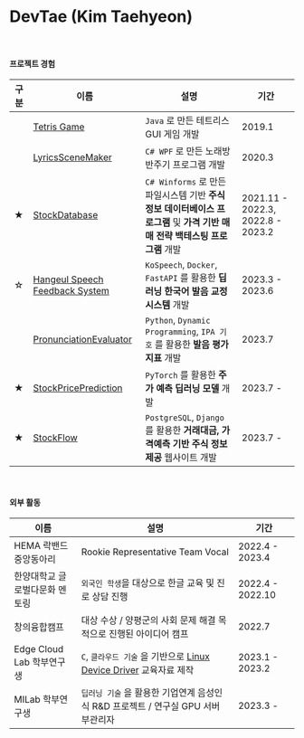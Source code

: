 DevTae (Kim Taehyeon)
=====

<br/>

#### 프로젝트 경험

| 구분 | 이름 | 설명 | 기간 |
|-------|-------|-------------|-------
| | [Tetris Game](https://github.com/DevTae/TetriStyle) | `Java` 로 만든 테트리스 GUI 게임 개발 | 2019.1 |
| | [LyricsSceneMaker](https://github.com/DevTae/LyricsSceneMaker) | `C# WPF` 로 만든 노래방 반주기 프로그램 개발 | 2020.3 |
| ★ | [StockDatabase](https://github.com/DevTae/StockDatabasePreview) | `C# Winforms` 로 만든 파일시스템 기반 **주식 정보 데이터베이스 프로그램** 및 **가격 기반 매매 전략 백테스팅 프로그램** 개발  | 2021.11 - 2022.3, 2022.8 - 2023.2 |
| ☆ | [Hangeul Speech Feedback System](https://github.com/DevTae/SpeechFeedback) | `KoSpeech`, `Docker`, `FastAPI` 를 활용한 **딥러닝 한국어 발음 교정 시스템** 개발 | 2023.3 - 2023.6 |
| | [PronunciationEvaluator](https://github.com/DevTae/PronunciationEvaluator) | `Python`, `Dynamic Programming`, `IPA 기호` 를 활용한 **발음 평가 지표** 개발 | 2023.7 |
| ★ | [StockPricePrediction](https://github.com/DevTae/StockPricePredictionPreview) | `PyTorch` 를 활용한 **주가 예측 딥러닝 모델** 개발 | 2023.7 - |
| ★ | [StockFlow](https://github.com/DevTae/StockFlow) | `PostgreSQL`, `Django` 를 활용한 **거래대금, 가격예측 기반 주식 정보 제공** 웹사이트 개발 | 2023.7 - |


<br/>

#### 외부 활동

| 이름 | 설명 | 기간 |
-------|-------------|-------
| HEMA 락밴드 중앙동아리 | Rookie Representative Team Vocal | 2022.4 - 2023.4 |
| 한양대학교 글로벌다문화 멘토링 | `외국인 학생`을 대상으로 한글 교육 및 진로 상담 진행 | 2022.4 - 2022.10 |
| 창의융합캠프 |  대상 수상 / 양평군의 사회 문제 해결 목적으로 진행된 아이디어 캠프 | 2022.7 |
| Edge Cloud Lab 학부연구생 | `C`, `클라우드 기술` 을 기반으로 [Linux Device Driver](https://github.com/DevTae/Linux-Device-Driver) 교육자료 제작 | 2023.1 - 2023.2 |
| MILab 학부연구생 | `딥러닝 기술` 을 활용한 기업연계 음성인식 R&D 프로젝트 / 연구실 GPU 서버 부관리자 | 2023.3 - |

